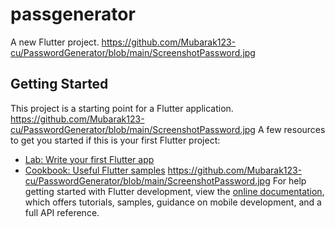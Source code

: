 # passgenerator

A new Flutter project.
https://github.com/Mubarak123-cu/PasswordGenerator/blob/main/ScreenshotPassword.jpg
## Getting Started

This project is a starting point for a Flutter application.
https://github.com/Mubarak123-cu/PasswordGenerator/blob/main/ScreenshotPassword.jpg
A few resources to get you started if this is your first Flutter project:

- [Lab: Write your first Flutter app](https://docs.flutter.dev/get-started/codelab)
- [Cookbook: Useful Flutter samples](https://docs.flutter.dev/cookbook)
https://github.com/Mubarak123-cu/PasswordGenerator/blob/main/ScreenshotPassword.jpg
For help getting started with Flutter development, view the
[online documentation](https://docs.flutter.dev/), which offers tutorials,
samples, guidance on mobile development, and a full API reference.
